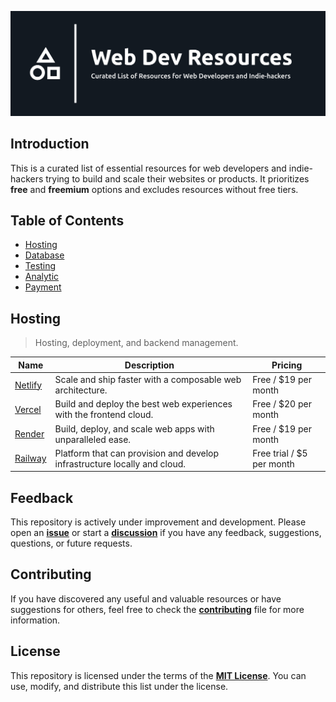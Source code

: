 ![Web Dev Resources](./banner.png)

## Introduction

This is a curated list of essential resources for web developers and indie-hackers trying
to build and scale their websites or products. It prioritizes **free** and **freemium**
options and excludes resources without free tiers.

## Table of Contents

-  [Hosting](#-hosting)
-  [Database](#-database)
-  [Testing](#-testing)
-  [Analytic](#-analytic)
-  [Payment](#-payment)

## Hosting

> Hosting, deployment, and backend management.

| Name                           | Description                                                               | Pricing                   |
| ------------------------------ | ------------------------------------------------------------------------- | ------------------------- |
| [Netlify](https://netlify.com) | Scale and ship faster with a composable web architecture.                 | Free / $19 per month      |
| [Vercel](https://vercel.com)   | Build and deploy the best web experiences with the frontend cloud.        | Free / $20 per month      |
| [Render](https://render.com)   | Build, deploy, and scale web apps with unparalleled ease.                 | Free / $19 per month      |
| [Railway](https://railway.app) | Platform that can provision and develop infrastructure locally and cloud. | Free trial / $5 per month |

## Feedback

This repository is actively under improvement and development.
Please open an [**issue**](https://github.com/syahrizaldev/webdev-resources/issues)
or start a [**discussion**](https://github.com/syahrizaldev/webdev-resources/discussions)
if you have any feedback, suggestions, questions, or future requests.

## Contributing

If you have discovered any useful and valuable resources or have suggestions for others,
feel free to check the [**contributing**](./contributing.md) file for more information.

## License

This repository is licensed under the terms of the [**MIT License**](./license).
You can use, modify, and distribute this list under the license.
